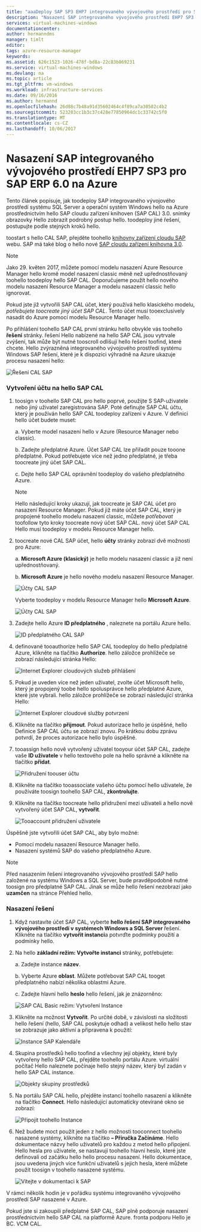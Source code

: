 ```yaml
---
title: "aaaDeploy SAP SP3 EHP7 integrovaného vývojového prostředí pro SAP ERP 6.0 v Azure | Microsoft Docs"
description: "Nasazení SAP integrovaného vývojového prostředí EHP7 SP3 pro SAP ERP 6.0 na Azure"
services: virtual-machines-windows
documentationcenter: 
author: hermanndms
manager: timlt
editor: 
tags: azure-resource-manager
keywords: 
ms.assetid: 626c1523-1026-478f-bd8a-22c83b869231
ms.service: virtual-machines-windows
ms.devlang: na
ms.topic: article
ms.tgt_pltfrm: vm-windows
ms.workload: infrastructure-services
ms.date: 09/16/2016
ms.author: hermannd
ms.openlocfilehash: 26d88c7b48a91d35602464c4f89ca7a30502c4b2
ms.sourcegitcommit: 523283cc1b3c37c428e77850964dc1c33742c5f0
ms.translationtype: MT
ms.contentlocale: cs-CZ
ms.lasthandoff: 10/06/2017
---
```

# <a name="deploy-sap-ides-ehp7-sp3-for-sap-erp-60-on-azure"></a>Nasazení SAP integrovaného vývojového prostředí EHP7 SP3 pro SAP ERP 6.0 na Azure
Tento článek popisuje, jak toodeploy SAP integrovaného vývojového prostředí systému SQL Server a operační systém Windows hello na Azure prostřednictvím hello SAP cloudu zařízení knihoven (SAP CAL) 3.0. snímky obrazovky Hello zobrazit podrobný postup hello. toodeploy jiné řešení, postupujte podle stejných kroků hello.

toostart s hello CAL SAP, přejděte toohello [knihovny zařízení cloudu SAP](https://cal.sap.com/) webu. SAP má také blog o hello nové [SAP cloudu zařízení knihovna 3.0](http://scn.sap.com/community/cloud-appliance-library/blog/2016/05/27/sap-cloud-appliance-library-30-came-with-a-new-user-experience). 

> [!NOTE]
Jako 29. květen 2017, můžete pomocí modelu nasazení Azure Resource Manager hello kromě model nasazení classic méně než upřednostňovaný toohello toodeploy hello SAP CAL. Doporučujeme použít hello nového modelu nasazení Resource Manager a modelu nasazení classic hello ignorovat.

Pokud jste již vytvořili SAP CAL účet, který používá hello klasického modelu, *potřebujete toocreate jiný účet SAP CAL*. Tento účet musí tooexclusively nasadit do Azure pomocí modelu Resource Manager hello.

Po přihlášení toohello SAP CAL první stránku hello obvykle vás toohello **řešení** stránky. řešení Hello nabízené na hello SAP CAL jsou vytrvale zvýšení, tak může být nutné tooscroll odlišují hello řešení toofind, které chcete. Hello zvýrazněná integrovaného vývojového prostředí systému Windows SAP řešení, které je k dispozici výhradně na Azure ukazuje procesu nasazení hello:

![Řešení CAL SAP](./media/cal-ides-erp6-ehp7-sp3-sql/ides-pic1.jpg)

### <a name="create-an-account-in-hello-sap-cal"></a>Vytvoření účtu na hello SAP CAL
1. toosign v toohello SAP CAL pro hello poprvé, použijte S SAP-uživatele nebo jiný uživatel zaregistrována SAP. Poté definujte SAP CAL účtu, který je používán hello SAP CAL toodeploy zařízení v Azure. V definici hello účet budete muset:

    a. Vyberte model nasazení hello v Azure (Resource Manager nebo classic).

    b. Zadejte předplatné Azure. Účet SAP CAL lze přiřadit pouze tooone předplatné. Pokud potřebujete více než jedno předplatné, je třeba toocreate jiný účet SAP CAL.
    
    c. Dejte hello SAP CAL oprávnění toodeploy do vašeho předplatného Azure.

    > [!NOTE]
    Hello následující kroky ukazují, jak toocreate je SAP CAL účet pro nasazení Resource Manager. Pokud již máte účet SAP CAL, který je propojené toohello modelu nasazení classic, můžete *potřebovat* toofollow tyto kroky toocreate nový účet SAP CAL. nový účet SAP CAL Hello musí toodeploy v modelu Resource Manager hello.

2. toocreate nové CAL SAP účet, hello **účty** stránky zobrazí dvě možnosti pro Azure: 

    a. **Microsoft Azure (klasický)** je hello modelu nasazení classic a již není upřednostňovaný.

    b. **Microsoft Azure** je hello nového modelu nasazení Resource Manager.

    ![Účty CAL SAP](./media/cal-ides-erp6-ehp7-sp3-sql/s4h-pic-2a.PNG)

    Vyberte toodeploy v modelu Resource Manager hello **Microsoft Azure**.

    ![Účty CAL SAP](./media/cal-ides-erp6-ehp7-sp3-sql/s4h-pic3c.PNG)

3. Zadejte hello Azure **ID předplatného** , naleznete na portálu Azure hello. 

    ![ID předplatného CAL SAP](./media/cal-ides-erp6-ehp7-sp3-sql/s4h-pic3c.PNG)

4. definované tooauthorize hello SAP CAL toodeploy do hello předplatné Azure, klikněte na tlačítko **Authorize**. hello záložce prohlížeče se zobrazí následující stránka Hello:

    ![Internet Explorer cloudových služeb přihlášení](./media/cal-ides-erp6-ehp7-sp3-sql/s4h-pic4c.PNG)

5. Pokud je uveden více než jeden uživatel, zvolte účet Microsoft hello, který je propojený toobe hello spolusprávce hello předplatné Azure, které jste vybrali. hello záložce prohlížeče se zobrazí následující stránka Hello:

    ![Internet Explorer cloudové služby potvrzení](./media/cal-ides-erp6-ehp7-sp3-sql/s4h-pic5a.PNG)

6. Klikněte na tlačítko **přijmout**. Pokud autorizace hello je úspěšné, hello Definice SAP CAL účtu se zobrazí znovu. Po krátkou dobu zprávu potvrdí, že proces autorizace hello bylo úspěšné.

7. tooassign hello nově vytvořený uživatel tooyour účet SAP CAL, zadejte vaše **ID uživatele** v hello textového pole na hello správné a klikněte na tlačítko **přidat**. 

    ![Přidružení toouser účtu](./media/cal-ides-erp6-ehp7-sp3-sql/s4h-pic8a.PNG)

8. Klikněte na tlačítko tooassociate vašeho účtu pomocí hello uživatele, že používáte toosign toohello SAP CAL, **zkontrolujte**. 

9. Klikněte na tlačítko toocreate hello přidružení mezi uživateli a hello nově vytvořený účet SAP CAL, **vytvořit**.

    ![Tooaccount přidružení uživatele](./media/cal-ides-erp6-ehp7-sp3-sql/s4h-pic9b.PNG)

Úspěšně jste vytvořili účet SAP CAL, aby bylo možné:

- Pomocí modelu nasazení Resource Manager hello.
- Nasazení systémů SAP do vašeho předplatného Azure.

> [!NOTE]
Před nasazením řešení integrovaného vývojového prostředí SAP hello založené na systému Windows a SQL Server, bude pravděpodobně nutné toosign pro předplatné SAP CAL. Jinak se může hello řešení nezobrazí jako **uzamčen** na stránce Přehled hello.

### <a name="deploy-a-solution"></a>Nasazení řešení
1. Když nastavíte účet SAP CAL, vyberte **hello řešení SAP integrovaného vývojového prostředí v systémech Windows a SQL Server** řešení. Klikněte na tlačítko **vytvořit instanci**a potvrďte podmínky použití a podmínky hello. 

2. Na hello **základní režim: Vytvořte instanci** stránky, potřebujete:

    a. Zadejte instance **název**.

    b. Vyberte Azure **oblast**. Můžete potřebovat SAP CAL tooget předplatného nabízí několika oblastmi Azure.

    c.  Zadejte hlavní hello **heslo** hello řešení, jak je znázorněno:

    ![SAP CAL Basic režim: Vytvoření Instance](./media/cal-ides-erp6-ehp7-sp3-sql/ides-pic10a.png)

3. Klikněte na možnost **Vytvořit**. Po určité době, v závislosti na složitosti hello řešení (hello, SAP CAL poskytuje odhad) a velikost hello hello stav se zobrazuje jako aktivní a připravena k použití: 

    ![Instance SAP Kalendáře](./media/cal-ides-erp6-ehp7-sp3-sql/ides-pic12a.png)

4. Skupina prostředků hello toofind a všechny její objekty, které byly vytvořeny hello SAP CAL, přejděte toohello portálu Azure. virtuální počítač Hello naleznete počínaje hello stejný název, který byl zadán v hello SAP CAL instance.

    ![Objekty skupiny prostředků](./media/cal-ides-erp6-ehp7-sp3-sql/ides_resource_group.PNG)

5. Na portálu SAP CAL hello, přejděte instancí toohello nasazení a klikněte na tlačítko **Connect**. Hello následující automaticky otevírané okno se zobrazí: 

    ![Připojit toohello Instance](./media/cal-ides-erp6-ehp7-sp3-sql/ides-pic14a.PNG)

6. Než budete moct použít jeden z hello možnosti tooconnect toohello nasazené systémy, klikněte na tlačítko **– Příručka Začínáme**. Hello dokumentace názvy hello uživatelů pro každou z metod hello připojení. Hello hesla pro uživatele, se nastavují toohello hlavní heslo, které jste definovali od začátku hello hello procesu nasazení. Hello dokumentace, jsou uvedena jiných více funkční uživatelů s jejich hesla, které můžete použít toosign v toohello nasazené systému.

    ![Vítejte v dokumentaci k SAP](./media/cal-ides-erp6-ehp7-sp3-sql/ides-pic15.jpg)

V rámci několik hodin je v pořádku systému integrovaného vývojového prostředí SAP nasazené v Azure.

Pokud jste si zakoupili předplatné SAP CAL, SAP plně podporuje nasazení prostřednictvím hello SAP CAL na platformě Azure. fronta podporu Hello je BC. VCM CAL.

